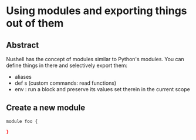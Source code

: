 # Using modules and exporting things out of them

## Abstract

Nushell has the concept of modules similar to Python's modules.
You can define things in there and selectively export them:

- aliases
- def s (custom commands: read functions)
- env : run a block and preserve its values set therein in the current scope

## Create a new module

```sh
module foo { 

}
````

